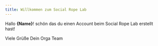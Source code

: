 ```yaml
---
title: Willkommen zum Social Rope Lab
---
```


Hallo **{Name}**!
schön das du einen Account beim Social Rope Lab erstellt hast!

Viele Grüße
Dein Orga Team